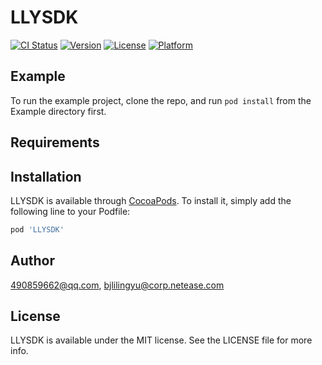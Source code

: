 # LLYSDK

[![CI Status](http://img.shields.io/travis/490859662@qq.com/LLYSDK.svg?style=flat)](https://travis-ci.org/490859662@qq.com/LLYSDK)
[![Version](https://img.shields.io/cocoapods/v/LLYSDK.svg?style=flat)](http://cocoapods.org/pods/LLYSDK)
[![License](https://img.shields.io/cocoapods/l/LLYSDK.svg?style=flat)](http://cocoapods.org/pods/LLYSDK)
[![Platform](https://img.shields.io/cocoapods/p/LLYSDK.svg?style=flat)](http://cocoapods.org/pods/LLYSDK)

## Example

To run the example project, clone the repo, and run `pod install` from the Example directory first.

## Requirements

## Installation

LLYSDK is available through [CocoaPods](http://cocoapods.org). To install
it, simply add the following line to your Podfile:

```ruby
pod 'LLYSDK'
```

## Author

490859662@qq.com, bjlilingyu@corp.netease.com

## License

LLYSDK is available under the MIT license. See the LICENSE file for more info.
